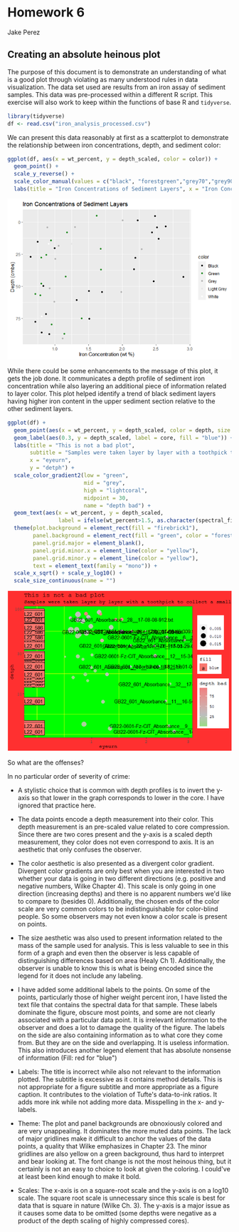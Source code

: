 # Homework 6

Jake Perez

## Creating an absolute heinous plot

The purpose of this document is to demonstrate an understanding of what is a good plot through violating as many understood rules in data visualization. The data set used are results from an iron assay of sediment samples. This data was pre-processed within a different R script. This exercise will also work to keep within the functions of base R and `tidyverse`.

``` r
library(tidyverse)
df <- read.csv("iron_analysis_processed.csv")
```

We can present this data reasonably at first as a scatterplot to demonstrate the relationship between iron concentrations, depth, and sediment color:

``` r
ggplot(df, aes(x = wt_percent, y = depth_scaled, color = color)) +
  geom_point() + 
  scale_y_reverse() + 
  scale_color_manual(values = c("black", "forestgreen","grey70","grey90","white")) + 
  labs(title = "Iron Concentrations of Sediment Layers", x = "Iron Concentration (wt %)", y = "Depth (cmbs)")
```

![](hmk_06_files/figure-gfm/unnamed-chunk-2-1.png)

While there could be some enhancements to the message of this plot, it gets the job done. It communicates a depth profile of sediment iron concentration while also layering an additional piece of information related to layer color. This plot helped identify a trend of black sediment layers having higher iron content in the upper sediment section relative to the other sediment layers.

``` r
ggplot(df) +
  geom_point(aes(x = wt_percent, y = depth_scaled, color = depth, size = sample_mass)) + 
  geom_label(aes(0.3, y = depth_scaled, label = core, fill = "blue")) +
  labs(title = "This is not a bad plot", 
       subtitle = "Samples were taken layer by layer with a toothpick to collect a small amount of sediment from just that layer. The sediment was then transferred to an epitube for iron extraction at a later time", 
       x = "eyeurn", 
       y = "detph") + 
  scale_color_gradient2(low = "green", 
                        mid = "grey", 
                        high = "lightcoral", 
                        midpoint = 30,
                        name = "depth bad") + 
  geom_text(aes(x = wt_percent, y = depth_scaled, 
                label = ifelse(wt_percent>1.5, as.character(spectral_file),''))) +
  theme(plot.background = element_rect(fill = "firebrick1"), 
        panel.background = element_rect(fill = "green", color = "forestgreen"), 
        panel.grid.major = element_blank(), 
        panel.grid.minor.x = element_line(color = "yellow"), 
        panel.grid.minor.y = element_line(color = "yellow"), 
        text = element_text(family = "mono")) + 
  scale_x_sqrt() + scale_y_log10() +
  scale_size_continuous(name = "")
```

![](hmk_06_files/figure-gfm/unnamed-chunk-3-1.png)

So what are the offenses?

In no particular order of severity of crime:

-   A stylistic choice that is common with depth profiles is to invert the y-axis so that lower in the graph corresponds to lower in the core. I have ignored that practice here.

-   The data points encode a depth measurement into their color. This depth measurement is an pre-scaled value related to core compression. Since there are two cores present and the y-axis is a scaled depth measurement, they color does not even correspond to axis. It is an aesthetic that only confuses the observer.

-   The color aesthetic is also presented as a divergent color gradient. Divergent color gradients are only best when you are interested in two whether your data is going in two different directions (e.g. positive and negative numbers, Wilke Chapter 4). This scale is only going in one direction (increasing depths) and there is no apparent numbers we'd like to compare to (besides 0). Additionally, the chosen ends of the color scale are very common colors to be indistinguishable for color-blind people. So some observers may not even know a color scale is present on points.

-   The size aesthetic was also used to present information related to the mass of the sample used for analysis. This is less valuable to see in this form of a graph and even then the observer is less capable of distinguishing differences based on area (Healy Ch 1). Additionally, the observer is unable to know this is what is being encoded since the legend for it does not include any labeling.

-   I have added some additional labels to the points. On some of the points, particularly those of higher weight percent iron, I have listed the text file that contains the spectral data for that sample. These labels dominate the figure, obscure most points, and some are not clearly associated with a particular data point. It is irrelevant information to the observer and does a lot to damage the quality of the figure. The labels on the side are also containing information as to what core they come from. But they are on the side and overlapping. It is useless information. This also introduces another legend element that has absolute nonsense of information (Fill: red for "blue")

-   Labels: The title is incorrect while also not relevant to the information plotted. The subtitle is excessive as it contains method details. This is not appropriate for a figure subtitle and more appropriate as a figure caption. It contributes to the violation of Tufte's data-to-ink ratios. It adds more ink while not adding more data. Misspelling in the x- and y-labels.

-   Theme: The plot and panel backgrounds are obnoxiously colored and are very unappealing. It dominates the more muted data points. The lack of major gridlines make it difficult to anchor the values of the data points, a quality that Wilke emphasizes in Chapter 23. The minor gridlines are also yellow on a green background, thus hard to interpret and bear looking at. The font change is not the most heinous thing, but it certainly is not an easy to choice to look at given the coloring. I could've at least been kind enough to make it bold.

-   Scales: The x-axis is on a square-root scale and the y-axis is on a log10 scale. The square root scale is unnecessary since this scale is best for data that is square in nature (Wilke Ch. 3). The y-axis is a major issue as it causes some data to be omitted (some depths were negative as a product of the depth scaling of highly compressed cores).
